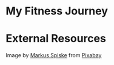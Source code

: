 # My Fitness Journey



# External Resources


Image by <a href="https://pixabay.com/users/markusspiske-670330/?utm_source=link-attribution&amp;utm_medium=referral&amp;utm_campaign=image&amp;utm_content=594143">Markus Spiske</a> from <a href="https://pixabay.com//?utm_source=link-attribution&amp;utm_medium=referral&amp;utm_campaign=image&amp;utm_content=594143">Pixabay</a>

